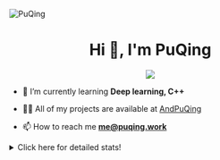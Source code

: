 ![PuQing](https://user-images.githubusercontent.com/27223114/171565019-9a56fae6-b08b-421f-99db-7e830da42371.png)

<h1 align="center">Hi 👋, I'm PuQing</h1>

<p align="center">
  <img src="https://github-widgetbox.vercel.app/api/profile?username=AndPuQing&data=followers,repositories,stars,commits"/>
</p>

- 🌱 I’m currently learning **Deep learning, C++**

- 👨‍💻 All of my projects are available at [AndPuQing](https://github.com/AndPuQing)

- 📫 How to reach me **me@puqing.work**

<details>
<summary>Click here for detailed stats!</summary>

<!--START_SECTION:waka-->
**I'm a Night 🦉** 

```text
🌞 Morning    41 commits     ██░░░░░░░░░░░░░░░░░░░░░░░   10.3% 
🌆 Daytime    145 commits    █████████░░░░░░░░░░░░░░░░   36.43% 
🌃 Evening    122 commits    ███████░░░░░░░░░░░░░░░░░░   30.65% 
🌙 Night      90 commits     █████░░░░░░░░░░░░░░░░░░░░   22.61%

```


📊 **This Week I Spent My Time On** 

```text
💬 Programming Languages: 
C++                      4 hrs 7 mins        ██████████░░░░░░░░░░░░░░░   41.65% 
Python                   2 hrs 24 mins       ██████░░░░░░░░░░░░░░░░░░░   24.27% 
C                        2 hrs 14 mins       █████░░░░░░░░░░░░░░░░░░░░   22.57% 
Markdown                 1 hr 6 mins         ██░░░░░░░░░░░░░░░░░░░░░░░   11.12% 
Other                    1 min               ░░░░░░░░░░░░░░░░░░░░░░░░░   0.31%

🔥 Editors: 
VS Code                  9 hrs 55 mins       █████████████████████████   100.0%

💻 Operating System: 
Mac                      5 hrs 54 mins       ███████████████░░░░░░░░░░   59.65% 
Windows                  3 hrs 17 mins       ████████░░░░░░░░░░░░░░░░░   33.11% 
Linux                    43 mins             █░░░░░░░░░░░░░░░░░░░░░░░░   7.24%

```


<!--END_SECTION:waka-->
</details>
